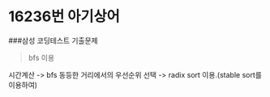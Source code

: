# 16236번 아기상어

###삼성 코딩테스트 기출문제
> bfs 이용

시간계산 -> bfs
동등한 거리에서의 우선순위 선택 -> radix sort 이용.(stable sort를 
이용하여)

